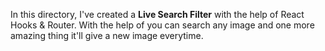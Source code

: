 In this directory, I've created a **Live Search Filter** with the help of React Hooks & Router. With the help of you can search any image and one more amazing thing it'll give a new image everytime.

